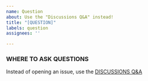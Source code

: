 ```yaml
---
name: Question
about: Use the "Discussions Q&A" instead!
title: "[QUESTION]"
labels: question
assignees: ''

---
```


### WHERE TO ASK QUESTIONS

Instead of opening an issue, use the 
[DISCUSSIONS Q&A](https://github.com/orgs/dqrobotics/discussions/categories/q-a)
